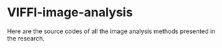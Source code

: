 # VIFFI-image-analysis
Here are the source codes of all the image analysis methods presented in the research.
